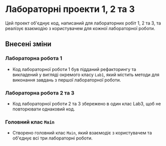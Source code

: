 # Лабораторні проекти 1, 2 та 3
Цей проект об'єднує код, написаний для лабораторних робіт 1, 2 та 3, та реалізує взаємодію з користувачем для кожної лабораторної роботи.

## Внесені зміни

### Лабораторна робота 1
- Код лабораторної роботи 1 був підданий рефакторингу та викладений у вигляді окремого класу `Lab1`, який містить методи для виконання завдань з першої лабораторної роботи.

### Лабораторна робота 2 та 3
- Код лабораторної роботи 2 та 3 збережено в один клас Lab3, щоб не повторювати однаковий код.



### Головний клас `Main`
- Створено головний клас `Main`, який взаємодіє з користувачем та об'єднує всі три лабораторні роботи.

